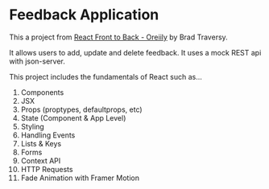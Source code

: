 # Feedback Application

This a project from [React Front to Back - Oreiily](https://learning.oreilly.com/videos/react-front-to/9781838645274/) by Brad Traversy.

It allows users to add, update and delete feedback. It uses a mock REST api with json-server.

This project includes the fundamentals of React such as...

1. Components
2. JSX
3. Props (proptypes, defaultprops, etc)
4. State (Component & App Level)
5. Styling
6. Handling Events
7. Lists & Keys
8. Forms
9. Context API
10. HTTP Requests
11. Fade Animation with Framer Motion
